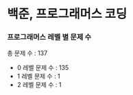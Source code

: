 # 백준, 프로그래머스 코딩
### 프로그래머스 레벨 별 문제 수
총 문제 수 : 137
- 0 레벨 문제 수 : 135
- 1 레벨 문제 수 : 1
- 2 레벨 문제 수 : 1

